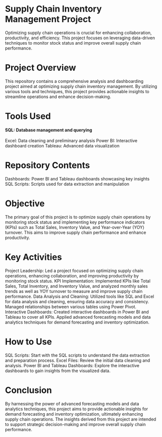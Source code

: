 # Supply Chain Inventory Management Project
Optimizing supply chain operations is crucial for enhancing collaboration, productivity, and efficiency. This project focuses on leveraging data-driven techniques to monitor stock status and improve overall supply chain performance.

# Project Overview
This repository contains a comprehensive analysis and dashboarding project aimed at optimizing supply chain inventory management. By utilizing various tools and techniques, this project provides actionable insights to streamline operations and enhance decision-making.

# Tools Used
#### SQL: Database management and querying
Excel: Data cleaning and preliminary analysis
Power BI: Interactive dashboard creation
Tableau: Advanced data visualization

# Repository Contents
Dashboards: Power BI and Tableau dashboards showcasing key insights
SQL Scripts: Scripts used for data extraction and manipulation

# Objective
The primary goal of this project is to optimize supply chain operations by monitoring stock status and implementing key performance indicators (KPIs) such as Total Sales, Inventory Value, and Year-over-Year (YOY) turnover. This aims to improve supply chain performance and enhance productivity.

# Key Activities
Project Leadership: Led a project focused on optimizing supply chain operations, enhancing collaboration, and improving productivity by monitoring stock status.
KPI Implementation: Implemented KPIs like Total Sales, Total Inventory, and Inventory Value, and analyzed monthly sales trends as well as YOY turnover to measure and improve supply chain performance.
Data Analysis and Cleaning: Utilized tools like SQL and Excel for data analysis and cleaning, ensuring data accuracy and consistency. Managed relationships between various tables using Power Pivot.
Interactive Dashboards: Created interactive dashboards in Power BI and Tableau to cover all KPIs. Applied advanced forecasting models and data analytics techniques for demand forecasting and inventory optimization.

# How to Use
SQL Scripts: Start with the SQL scripts to understand the data extraction and preparation process.
Excel Files: Review the initial data cleaning and analysis.
Power BI and Tableau Dashboards: Explore the interactive dashboards to gain insights from the visualized data.

# Conclusion
By harnessing the power of advanced forecasting models and data analytics techniques, this project aims to provide actionable insights for demand forecasting and inventory optimization, ultimately enhancing supply chain operations. The insights derived from this project are intended to support strategic decision-making and improve overall supply chain performance.
